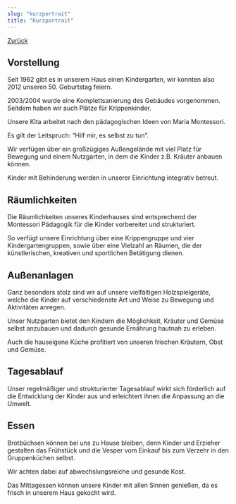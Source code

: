 ```yaml
---
slug: "kurzportrait"
title: "Kurzportrait"
---
```


[Zurück](/blog)

## Vorstellung 

Seit 1962 gibt es in unserem Haus einen Kindergarten, wir konnten also 2012 unseren 50. Geburtstag feiern.

2003/2004 wurde eine Komplettsanierung des Gebäudes vorgenommen. Seitdem haben wir auch Plätze für Krippenkinder.

Unsere Kita arbeitet nach den pädagogischen Ideen von Maria Montessori.

Es gilt der Leitspruch: “Hilf mir, es selbst zu tun”.

Wir verfügen über ein großzügiges Außengelände mit viel Platz für Bewegung und einem Nutzgarten, in dem die Kinder z.B. Kräuter anbauen können.

Kinder mit Behinderung werden in unserer Einrichtung integrativ betreut. 



## Räumlichkeiten

Die Räumlichkeiten unseres Kinderhauses sind entsprechend der Montessori Pädagogik für die Kinder vorbereitet und strukturiert.

So verfügt unsere Einrichtung über eine Krippengruppe und vier Kindergartengruppen, sowie über eine Vielzahl an Räumen, die der künstlerischen, kreativen und sportlichen Betätigung dienen.


## Außenanlagen

Ganz besonders stolz sind wir auf unsere vielfältigen Holzspielgeräte, welche die Kinder auf verschiedenste Art und Weise zu Bewegung und Aktivitäten anregen.

Unser Nutzgarten bietet den Kindern die Möglichkeit, Kräuter und Gemüse selbst anzubauen und dadurch gesunde Ernährung hautnah zu erleben.

Auch die hauseigene Küche profitiert von unseren frischen Kräutern, Obst und Gemüse.


## Tagesablauf

Unser regelmäßiger und strukturierter Tagesablauf wirkt sich förderlich auf die Entwicklung der Kinder aus und erleichtert ihnen die Anpassung an die Umwelt.


## Essen

Brotbüchsen können bei uns zu Hause bleiben, denn Kinder und Erzieher gestalten das Frühstück und die Vesper vom Einkauf bis zum Verzehr in den Gruppenküchen selbst.

Wir achten dabei auf abwechslungsreiche und gesunde Kost.

Das Mittagessen können unsere Kinder mit allen Sinnen genießen, da es frisch in unserem Haus gekocht wird.
